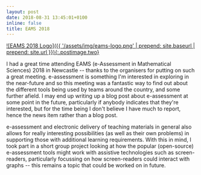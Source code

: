 ```yaml
---
layout: post
date: 2018-08-31 13:45:01+0100
inline: false
title: EAMS 2018
---
```

[![EAMS 2018 Logo]({{ '/assets/img/eams-logo.png' | prepend: site.baseurl | prepend: site.url }}){:.postimage.two}][eams]

I had a great time attending EAMS (e-Assessment in Mathematical Sciences) 2018 in Newcastle -- thanks to the organisers for putting on such a great meeting. e-assessment is something I'm interested in exploring in the near-future and so this meeting was a fantastic way to find out about the different tools being used by teams around the country, and some further afield. I may end up writing up a blog post about e-assessment at some point in the future, particularly if anybody indicates that they're interested, but for the time being I don't believe I have much to report, hence the news item rather than a blog post.

e-assessment and electronic delivery of teaching materials in general also allows for really interesting possibilities (as well as their own problems) in supporting those with additional learning requirements. With this in mind, I took part in a short group project looking at how the popular (open-source) e-assessment tools might work with assistive technologies such as screen-readers, particularly focussing on how screen-readers could interact with graphs -- this remains a topic that could be worked on in future.

[eams]:https://eams.ncl.ac.uk